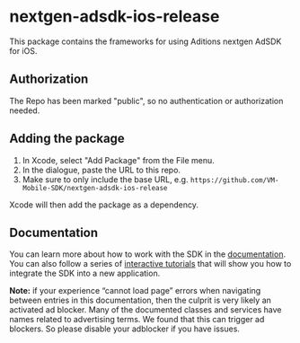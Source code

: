 # nextgen-adsdk-ios-release
This package contains the frameworks for using Aditions nextgen AdSDK for iOS.

## Authorization

The Repo has been marked "public", so no authentication or authorization needed.

## Adding the package

1. In Xcode, select "Add Package" from the File menu. 
1. In the dialogue, paste the URL to this repo. 
1. Make sure to only include the base URL, e.g. `https://github.com/VM-Mobile-SDK/nextgen-adsdk-ios-release`
	
Xcode will then add the package as a dependency.

## Documentation

You can learn more about how to work with the SDK in the [documentation](https://vm-mobile-sdk.github.io/nextgen-adsdk-ios-release/documentation/adsdkcore/). You can also follow a series of [interactive tutorials](https://vm-mobile-sdk.github.io/nextgen-adsdk-ios-release/tutorials/meet-adsdk) that will show you how to integrate the SDK into a new application.

**Note:** if your experience “cannot load page” errors when navigating between entries in this documentation, then the culprit is very likely an activated ad blocker. Many of the documented classes and services have names related to advertising terms. We found that this can trigger ad blockers. So please disable your adblocker if you have issues.
